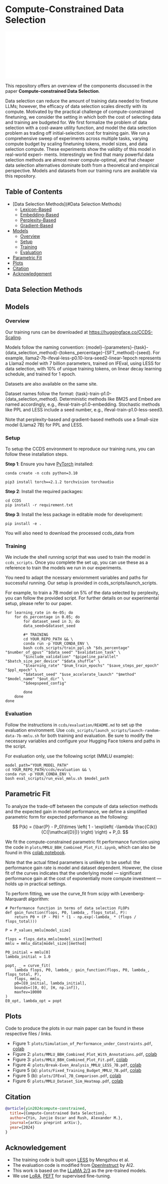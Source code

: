 # Compute-Constrained Data Selection

![](plots/pdfs/Simulation_of_Performance_under_Constraints.pdf)

This repository offers an overview of the components discussed in the paper **Compute-constrained Data Selection**.

Data selection can reduce the amount of training data needed to finetune LLMs; however, the efficacy of data selection scales directly with its compute. Motivated by the practical challenge of compute-constrained finetuning, we consider the setting in which both the cost of selecting data and training are budgeted for. We first formalize the problem of data selection with a cost-aware utility function, and model the data selection problem as trading off initial-selection cost for training gain. We run a comprehensive sweep of experiments across multiple tasks, varying compute budget by scaling finetuning tokens, model sizes, and data selection compute. These experiments show the validity of this model in real-world experi- ments. Interestingly we find that many powerful data selection methods are almost never compute-optimal, and that cheaper data selection alternatives dominate both from a theoretical and empirical perspective. Models and datasets from our training runs are available via this repository.

## Table of Contents

<!-- TOC -->

- [Data Selection Methods](#Data Selection Methods)
  - [Lexicon-Based](#Lexicon-Based)
  - [Embedding-Based](#Embedding-Based)
  - [Perplexity-Based](#Perplexity-Based)
  - [Gradient-Based](#Gradient-Based)
- [Models](#models)
  - [Overview](#Overview)
  - [Setup](#Setup)
  - [Training](#Training)
  - [Evaluation](#Evaluation)
- [Parametric Fit](#parametric-fit)
- [Plots](#Plots)
- [Citation](#citation)
- [Acknowledgement](#Acknowledgement)

<!-- /TOC -->

## Data Selection Methods





## Models

### Overview

Our training runs can be downloaded at https://huggingface.co/CCDS-Scaling.

Models follow the naming convention: {model}-{parameters}-{task}-{data_selection_method}-{tokens_percentage}-{SFT_method}-{seed}. For example, llama2-7b-ifeval-less-p0.10-lora-seed2-linear-1epoch represents a Llama2 model with 7 billion parameters, trained on IFEval, using LESS for data selection, with 10% of unique training tokens, on linear decay learning schedule, and trained for 1 epoch. 

Datasets are also available on the same site.

Dataset names follow the format: {task}-train-p1.0-{data_selection_method}. Deterministic methods like BM25 and Embed are named accordingly, e.g., ifeval-train-p1.0-embedding. Stochastic methods like PPL and LESS include a seed number, e.g., ifeval-train-p1.0-less-seed3.

Note that perplexity-based and gradient-based methods use a Small-size model (Llama2 7B) for PPL and LESS.

### Setup

To setup the CCDS environment to reproduce our training runs, you can follow these installation steps.

**Step 1**: Ensure you have [PyTorch](https://pytorch.org/get-started/previous-versions/) installed:

```
conda create -n ccds python=3.10

pip3 install torch==2.1.2 torchvision torchaudio
```

**Step 2**: Install the required packages:

```
cd CCDS
pip install -r requirement.txt
```

**Step 3**:  Install the less package in editable mode for development:

```
pip install -e .
```

You will also need to download the processed ccds_data from 

### Training

We include the shell running script that was used to train the model in `ccds_scripts`. Once you complete the set up, you can use these as a reference to train the models we run in our experiments.

You need to adapt the ncessary enviornment variables and paths for successful running. Our setup is provided in ccds_scripts/launch_scripts.

For example, to train a 7B model on 5% of the data selected by perplexity, you can follow the provided script. For further details on our experimental setup, please refer to our paper.

```
for learning_rate in 4e-05; do
    for ds_percentage in 0.05; do
        for dataset_seed in 3; do
        data_seed=$dataset_seed

        #* TRAINING
        cd YOUR_REPO_PATH && \
        conda run -p YOUR_CONDA_ENV \
        bash ccds_scripts/train_ppl.sh "$ds_percentage" "$number_of_gpus" "$data_seed" "$validation_task" \
        "$include_validation" "$pipeline_parallel" "$batch_size_per_device" "$data_shuffle" \
        "$learning_rate" "$num_train_epochs" "$save_steps_per_epoch" "$ppl_epoch" \
        "$dataset_seed" "$use_accelerate_launch" "$method" "$model_name" "$out_dir" \
        "$deepspeed_config"

        done
    done
done
```

### Evaluation

Follow the instructions in `ccds/evaluation/README.md` to set up the evaluation environment. Use `ccds_scripts/launch_scripts/launch-random-data-7b-mmlu.sh` for both training and evaluation. Be sure to modify the necessary variables and configure your Hugging Face tokens and paths in the script.

For evaluation only, use the following script (MMLU example):

```
model_path="YOUR_MODEL_PATH"
cd YOUR_REPO_PATH/ccds/evaluation && \
conda run -p YOUR_CONDA_ENV \
bash eval_scripts/run_eval_mmlu.sh $model_path
```

## Parametric Fit

To analyze the trade-off between the compute of data selection methods and the expected gain in model performance, we define a simplified parametric form for expected peformance as the following:

$$
P(k) = (\bar{P}  - P_0)\times \left( 1 - \exp\left( -\lambda \frac{C(k)}{C(|\mathcal{D}|)} \right) \right) + P_0.
$$

We fit the compute-constrained parametric fit performance function using the code in `plots/MMLU_BBH_Combined_Plot_Fit.ipynb`, which can also be found in this [colab notebook](https://colab.research.google.com/drive/1TakWDNYYLQqcYOCK43xk2s5wcbhw9GIA?usp=sharing). 

Note that the actual fitted parameters is unlikely to be useful: the performance gain rate is model and dataset dependent. However, the close fit of the curves indicates that the underlying model — significant performance gain at the cost of exponentially more compute investment — holds up in practical settings.

To perform fitting, we use the curve_fit from scipy with Levenberg-Marquardt algorithm:

```
# Performance function in terms of data selection FLOPs
def gain_function(flops, P0, lambda_, flops_total, P):
    return P0 + (P - P0) * (1 - np.exp(-lambda_ * (flops / flops_total)))

P = P_values_mmlu[model_size]

flops = flops_data_mmlu[model_size][method]
mmlu = mmlu_data[model_size][method]

P0_initial = mmlu[0]
lambda_initial = 1.0

popt, _ = curve_fit(
    lambda flops, P0, lambda_: gain_function(flops, P0, lambda_, flops_total, P),
    flops, mmlu,
    p0=[E0_initial, lambda_initial],
    bounds=([0, 0], [H, np.inf]),
    maxfev=10000
)
E0_opt, lambda_opt = popt
```

## Plots

Code to produce the plots in our main paper can be found in these respective files / links.

- Figure 1: `plots/Simulation_of_Performance_under_Constraints.pdf`, [colab](https://colab.research.google.com/drive/1XNqmNU_SHYE1q-8c6OCXCV8KVUVfp_3a?usp=sharing)
- Figure 2: `plots/MMLU_BBH_Combined_Plot_With_Annotations.pdf`, [colab](https://colab.research.google.com/drive/1V7GpBa7lTn3YfPeZW5tqhK8WWA4Qg_Qg?usp=sharing)
- Figure 3: `plots/MMLU_BBH_Combined_Plot_Fit.pdf`, [colab](https://colab.research.google.com/drive/1TakWDNYYLQqcYOCK43xk2s5wcbhw9GIA?usp=sharing)
- Figure 4: `plots/Break-Even_Analysis_MMLU_LESS_7B.pdf`,  [colab](https://colab.research.google.com/drive/1tnZo2Y1fW8tQKdSlTkGL0biuOeI0hKJJ?usp=sharing)
- Figure 5 (a): `plots/Fixed_Training_Budget_MMLU_7B.pdf`, [colab](https://colab.research.google.com/drive/1k72sZ4D3qvRE_G8hnpPOiMT-ANpnaNR-?usp=sharing)
- Figure 5 (b): `plots/IFEval_7B_Comparison.pdf`, [colab](https://colab.research.google.com/drive/1nTSr2HeEUTtQQJU7LZrwbRL9aUjVptAT?usp=sharing)
- Figure 6: `plots/MMLU_Dataset_Sim_Heatmap.pdf`, [colab](https://colab.research.google.com/drive/1rpHMUJOk06GGZwwFRelwJ2GOIrYkwvHs?usp=sharing)

## Citation

```bibtex
@article{yin2024compute-constrained,
  title={Compute-Constrained Data Selection},
  author={Yin, Junjie Oscar and Rush, Alexander M.},
  journal={arXiv preprint arXiv:},
  year={2024}
}
```

## Acknowledgement

- The training code is built upon [LESS](https://github.com/princeton-nlp/LESS) by Mengzhou et al. 
- The evaluation code is modified from [OpenInstruct](https://github.com/allenai/open-instruct) by AI2. 
- This work is based on the [LLaMA 2/3](https://ai.meta.com/llama) as the pre-trained models.
- We use [LoRA](https://arxiv.org/pdf/2106.09685), [PEFT](https://huggingface.co/docs/peft/en/index) for supervised fine-tuning.

